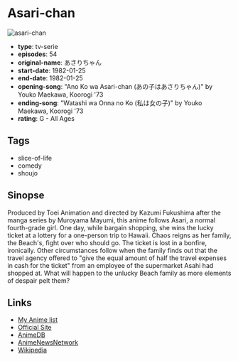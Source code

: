 # Asari-chan

![asari-chan](https://cdn.myanimelist.net/images/anime/12/64365.jpg)

-   **type**: tv-serie
-   **episodes**: 54
-   **original-name**: あさりちゃん
-   **start-date**: 1982-01-25
-   **end-date**: 1982-01-25
-   **opening-song**: "Ano Ko wa Asari-chan (あの子はあさりちゃん)" by Youko Maekawa, Koorogi '73
-   **ending-song**: "Watashi wa Onna no Ko (私は女の子)" by Youko Maekawa, Koorogi '73
-   **rating**: G - All Ages

## Tags

-   slice-of-life
-   comedy
-   shoujo

## Sinopse

Produced by Toei Animation and directed by Kazumi Fukushima after the manga series by Muroyama Mayumi, this anime follows Asari, a normal fourth-grade girl. One day, while bargain shopping, she wins the lucky ticket at a lottery for a one-person trip to Hawaii. Chaos reigns as her family, the Beach's, fight over who should go. The ticket is lost in a bonfire, ironically. Other circumstances follow when the family finds out that the travel agency offered to "give the equal amount of half the travel expenses in cash for the ticket" from an employee of the supermarket Asahi had shopped at. What will happen to the unlucky Beach family as more elements of despair pelt them?

## Links

-   [My Anime list](https://myanimelist.net/anime/6629/Asari-chan)
-   [Official Site](http://corp.toei-anim.co.jp/english/film/super_gal_asari.php)
-   [AnimeDB](http://anidb.info/perl-bin/animedb.pl?show=anime&aid=1926)
-   [AnimeNewsNetwork](http://www.animenewsnetwork.com/encyclopedia/anime.php?id=1164)
-   [Wikipedia](http://ja.wikipedia.org/wiki/%E3%81%82%E3%81%95%E3%82%8A%E3%81%A1%E3%82%83%E3%82%93)
